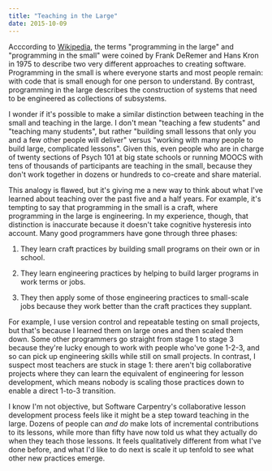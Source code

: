 ```yaml
---
title: "Teaching in the Large"
date: 2015-10-09
---
```

<p>
  Acccording to
  <a href="https://en.wikipedia.org/wiki/Programming_in_the_large_and_programming_in_the_small">Wikipedia</a>,
  the terms "programming in the large" and "programming in the small"
  were coined by Frank DeRemer and Hans Kron in 1975
  to describe two very different approaches to creating software.
  Programming in the small is where everyone starts and most people remain:
  with code that is small enough for one person to understand.
  By contrast,
  programming in the large describes the construction of
  systems that need to be engineered as collections of subsystems.
</p>
<p>
  I wonder if it's possible to make a similar distinction
  between teaching in the small and teaching in the large.
  I don't mean "teaching a few students" and "teaching many students",
  but rather "building small lessons that only you and a few other people will deliver"
  versus "working with many people to build large, complicated lessons".
  Given this,
  even people who are in charge of twenty sections of Psych 101 at big state schools
  or running MOOCS with tens of thousands of participants
  are teaching in the small,
  because they don't work together in dozens or hundreds to co-create and share material.
</p>
<p>
  This analogy is flawed,
  but it's giving me a new way to think about what I've learned about teaching
  over the past five and a half years.
  For example,
  it's tempting to say that programming in the small is a craft,
  where programming in the large is engineering.
  In my experience,
  though,
  that distinction is inaccurate because it doesn't take cognitive hysteresis into account.
  Many good programmers have gone through three phases:
</p>
<ol>
  <li>
    <p>
      They learn craft practices by building small programs on their own or in school.
    </p>
  </li>
  <li>
    <p>
      They learn engineering practices by helping to build larger programs
      in work terms or jobs.
    </p>
  </li>
  <li>
    <p>
      They then apply some of those engineering practices to small-scale jobs
      because they work better than the craft practices they supplant.
    </p>
  </li>
</ol>
<p>
  For example,
  I use version control and repeatable testing on small projects,
  but that's because I learned them on large ones and then scaled them down.
  Some other programmers go straight from stage 1 to stage 3
  because they're lucky enough to work with people who've gone 1-2-3,
  and so can pick up engineering skills while still on small projects.
  In contrast,
  I suspect most teachers are stuck in stage 1:
  there aren't big collaborative projects
  where they can learn the equivalent of engineering for lesson development,
  which means nobody is scaling those practices down to enable a direct 1-to-3 transition.
</p>
<p>
  I know I'm not objective,
  but Software Carpentry's collaborative lesson development process feels like
  it might be a step toward teaching in the large.
  Dozens of people can <em>and do</em> make lots of incremental contributions to its lessons,
  while more than fifty have now told us what they actually do when they teach those lessons.
  It feels qualitatively different from what I've done before,
  and what I'd like to do next is scale it up tenfold to see what other new practices emerge.
</p>
